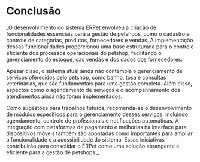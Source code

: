 # Conclusão

_O desenvolvimento do sistema ERPet envolveu a criação de funcionalidades essenciais para a gestão de petshops, como o cadastro e controle de categorias, produtos, fornecedores e vendas. A implementação dessas funcionalidades proporcionou uma base estruturada para o controle eficiente dos processos operacionais do petshop, facilitando o gerenciamento do estoque, das vendas e dos dados dos fornecedores.

Apesar disso, o sistema atual ainda não contempla o gerenciamento de serviços oferecidos pelo petshop, como banho, tosa e consultas veterinárias, que são fundamentais para uma gestão completa. Além disso, aspectos como o agendamento de serviços e o acompanhamento dos atendimentos ainda não foram implementados.

Como sugestões para trabalhos futuros, recomenda-se o desenvolvimento de módulos específicos para o gerenciamento desses serviços, incluindo agendamento, controle de profissionais e notificações automáticas. A integração com plataformas de pagamento e melhorias na interface para dispositivos móveis também são apontadas como importantes para ampliar a funcionalidade e a acessibilidade do sistema. Essas iniciativas contribuirão para consolidar o ERPet como uma solução abrangente e eficiente para a gestão de petshops._
